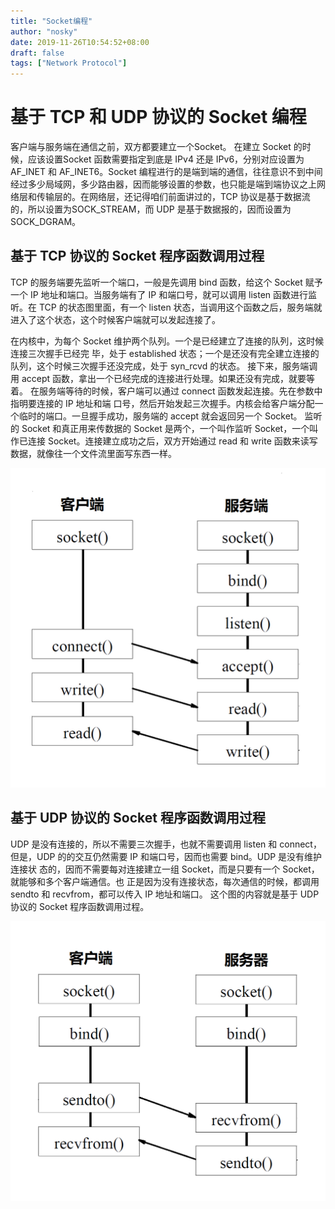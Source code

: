 ```yaml
---
title: "Socket编程"
author: "nosky"
date: 2019-11-26T10:54:52+08:00
draft: false
tags: ["Network Protocol"]
---
```


# 基于 TCP 和 UDP 协议的 Socket 编程

客户端与服务端在通信之前，双方都要建立一个Socket。
在建立 Socket 的时候，应该设置Socket 函数需要指定到底是 IPv4 还是 IPv6，分别对应设置为 AF_INET 和 AF_INET6。Socket 编程进行的是端到端的通信，往往意识不到中间经过多少局域网，多少路由器，因而能够设置的参数，也只能是端到端协议之上网络层和传输层的。在网络层，还记得咱们前面讲过的，TCP 协议是基于数据流的，所以设置为SOCK_STREAM，而 UDP 是基于数据报的，因而设置为 SOCK_DGRAM。

## 基于 TCP 协议的 Socket 程序函数调用过程

TCP 的服务端要先监听一个端口，一般是先调用 bind 函数，给这个 Socket 赋予一个 IP 地址和端口。当服务端有了 IP 和端口号，就可以调用 listen 函数进行监听。在 TCP 的状态图里面，有一个 listen 状态，当调用这个函数之后，服务端就进入了这个状态，这个时候客户端就可以发起连接了。

在内核中，为每个 Socket 维护两个队列。一个是已经建立了连接的队列，这时候连接三次握手已经完
毕，处于 established 状态；一个是还没有完全建立连接的队列，这个时候三次握手还没完成，处于
syn_rcvd 的状态。
接下来，服务端调用 accept 函数，拿出一个已经完成的连接进行处理。如果还没有完成，就要等着。
在服务端等待的时候，客户端可以通过 connect 函数发起连接。先在参数中指明要连接的 IP 地址和端
口号，然后开始发起三次握手。内核会给客户端分配一个临时的端口。一旦握手成功，服务端的 accept
就会返回另一个 Socket。
监听的 Socket 和真正用来传数据的 Socket 是两个，一个叫作监听
Socket，一个叫作已连接 Socket。连接建立成功之后，双方开始通过 read 和 write 函数来读写数据，就像往一个文件流里面写东西一样。

![image-20191126110222353](.\Socket.assets\image-20191130231428780.png)

## 基于 UDP 协议的 Socket 程序函数调用过程

UDP 是没有连接的，所以不需要三次握手，也就不需要调用 listen
和 connect，但是，UDP 的的交互仍然需要 IP 和端口号，因而也需要 bind。UDP 是没有维护连接状
态的，因而不需要每对连接建立一组 Socket，而是只要有一个 Socket，就能够和多个客户端通信。也
正是因为没有连接状态，每次通信的时候，都调用 sendto 和 recvfrom，都可以传入 IP 地址和端口。
这个图的内容就是基于 UDP 协议的 Socket 程序函数调用过程。

![image-20191126110329270](.\Socket.assets\image-20191130231454586.png)